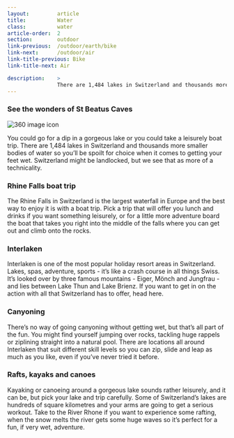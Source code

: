 ```yaml
---
layout:         article
title:          Water
class:          water
article-order:  2
section:        outdoor
link-previous:  /outdoor/earth/bike
link-next:      /outdoor/air
link-title-previous: Bike
link-title-next: Air

description:    >
                There are 1,484 lakes in Switzerland and thousands more smaller bodies of water so you’ll be spoilt for choice when it comes to getting your feet wet.
---
```


<div class="row three-sixty bleed-width">
  <a href="{{site.baseurl}}/three-sixty/StBeatusCaves" class="three-sixty__link"></a>
  <h3 class="three-sixty__title">
    <span class="three-sixty__title-small">See the wonders of</span>
    St Beatus Caves
  </h3>
  <img class="three-sixty__icon" src="{{site.baseurl}}/img/icon/three-sixty.png" alt="360 image icon">
  <div class="three-sixty__bg" style="background-image: url('{{site.baseurl}}/img/three-sixty/st-beatus-caves.jpg');"></div>
</div>

<p class="row lead-paragraph">You could go for a dip in a gorgeous lake or you could take a leisurely boat trip. There are 1,484 lakes in Switzerland and thousands more smaller bodies of water so you’ll be spoilt for choice when it comes to getting your feet wet. Switzerland might be landlocked, but we see that as more of a technicality.</p>

<div class="row row--columns-5-7-gutters row--columns-vertical-align">
  <div class="row__column">
    <div class="bg-image-ratio bg-image-ratio--4-3" style="background-image: url('{{site.baseurl}}/img/content/rhine-falls-boat-trip.jpg');"></div>
  </div>
  <div class="row__column">
    <h3>Rhine Falls boat trip</h3>
    <p>The Rhine Falls in Switzerland is the largest waterfall in Europe and the best way to enjoy it is with a boat trip. Pick a trip that will offer you lunch and drinks if you want something leisurely, or for a little more adventure board the boat that takes you right into the middle of the falls where you can get out and climb onto the rocks.</p>
  </div>
</div>

<div class="row row--columns-5-7-gutters row--columns-vertical-align">
  <div class="row__column">
    <div class="bg-image-ratio bg-image-ratio--4-3" style="background-image: url('{{site.baseurl}}/img/content/interlaken-01.jpg');"></div>
  </div>
  <div class="row__column">
    <h3>Interlaken</h3>
    <p>Interlaken is one of the most popular holiday resort areas in Switzerland. Lakes, spas, adventure, sports - it’s like a crash course in all things Swiss. It’s looked over by three famous  mountains -  Eiger, Mönch and Jungfrau - and lies between Lake Thun and Lake Brienz. If you want to get in on the action with all that Switzerland has to offer, head here.</p>
  </div>
</div>

<div class="row row--columns-5-7-gutters row--columns-vertical-align">
  <div class="row__column">
    <div class="bg-image-ratio bg-image-ratio--4-3" style="background-image: url('{{site.baseurl}}/img/content/canyoning.jpg');"></div>
  </div>
  <div class="row__column">
    <h3>Canyoning</h3>
    <p>There’s no way of going canyoning without getting wet, but that’s all part of the fun. You might find yourself jumping over rocks, tackling huge rappels or ziplining straight into a natural pool. There are locations all around Interlaken that suit different skill levels so you can zip, slide and leap as much as you like, even if you’ve never tried it before.</p>
  </div>
</div>

<div class="row row--columns-5-7-gutters row--columns-vertical-align">
  <div class="row__column">
    <div class="bg-image-ratio bg-image-ratio--4-3" style="background-image: url('{{site.baseurl}}/img/content/rafts-kayaks-and-canoes.jpg');"></div>
  </div>
  <div class="row__column">
    <h3>Rafts, kayaks and canoes</h3>
    <p>Kayaking or canoeing around a gorgeous lake sounds rather leisurely, and it can be, but pick your lake and trip carefully. Some of Switzerland’s lakes are hundreds of square kilometres and your arms are going to get a serious workout. Take to the River Rhone if you want to experience some rafting, when the snow melts the river gets some huge waves so it’s perfect for a fun, if very wet, adventure.</p>
  </div>
</div>
